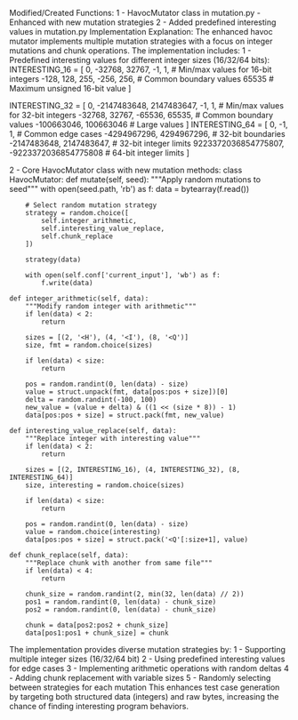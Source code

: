 Modified/Created Functions:
1 - HavocMutator class in mutation.py - Enhanced with new mutation strategies
2 - Added predefined interesting values in mutation.py
Implementation Explanation:
The enhanced havoc mutator implements multiple mutation strategies with a focus on integer mutations and chunk operations. The implementation includes:
1 - Predefined interesting values for different integer sizes (16/32/64 bits):
INTERESTING_16 = [
    0, -32768, 32767, -1, 1,  # Min/max values for 16-bit integers
    -128, 128, 255, -256, 256,  # Common boundary values
    65535  # Maximum unsigned 16-bit value
]

INTERESTING_32 = [
    0, -2147483648, 2147483647, -1, 1,  # Min/max values for 32-bit integers
    -32768, 32767, -65536, 65535,  # Common boundary values
    -100663046, 100663046  # Large values
]
INTERESTING_64 = [
    0, -1, 1,  # Common edge cases
    -4294967296, 4294967296,  # 32-bit boundaries
    -2147483648, 2147483647,  # 32-bit integer limits
    9223372036854775807, -9223372036854775808  # 64-bit integer limits
]

2 - Core HavocMutator class with new mutation methods:
class HavocMutator:
    def mutate(self, seed):
        """Apply random mutations to seed"""
        with open(seed.path, 'rb') as f:
            data = bytearray(f.read())
            
        # Select random mutation strategy
        strategy = random.choice([
            self.integer_arithmetic,
            self.interesting_value_replace,
            self.chunk_replace
        ])
        
        strategy(data)
        
        with open(self.conf['current_input'], 'wb') as f:
            f.write(data)
            
    def integer_arithmetic(self, data):
        """Modify random integer with arithmetic"""
        if len(data) < 2:
            return
            
        sizes = [(2, '<H'), (4, '<I'), (8, '<Q')]
        size, fmt = random.choice(sizes)
        
        if len(data) < size:
            return
            
        pos = random.randint(0, len(data) - size)
        value = struct.unpack(fmt, data[pos:pos + size])[0]
        delta = random.randint(-100, 100)
        new_value = (value + delta) & ((1 << (size * 8)) - 1)
        data[pos:pos + size] = struct.pack(fmt, new_value)
        
    def interesting_value_replace(self, data):
        """Replace integer with interesting value"""
        if len(data) < 2:
            return
            
        sizes = [(2, INTERESTING_16), (4, INTERESTING_32), (8, INTERESTING_64)]
        size, interesting = random.choice(sizes)
        
        if len(data) < size:
            return
            
        pos = random.randint(0, len(data) - size)
        value = random.choice(interesting)
        data[pos:pos + size] = struct.pack('<Q'[:size+1], value)
        
    def chunk_replace(self, data):
        """Replace chunk with another from same file"""
        if len(data) < 4:
            return
            
        chunk_size = random.randint(2, min(32, len(data) // 2))
        pos1 = random.randint(0, len(data) - chunk_size)
        pos2 = random.randint(0, len(data) - chunk_size)
        
        chunk = data[pos2:pos2 + chunk_size]
        data[pos1:pos1 + chunk_size] = chunk

The implementation provides diverse mutation strategies by:
1 - Supporting multiple integer sizes (16/32/64 bit)
2 - Using predefined interesting values for edge cases
3 - Implementing arithmetic operations with random deltas
4 - Adding chunk replacement with variable sizes
5 - Randomly selecting between strategies for each mutation
This enhances test case generation by targeting both structured data (integers) and raw bytes, increasing the chance of finding interesting program behaviors.
